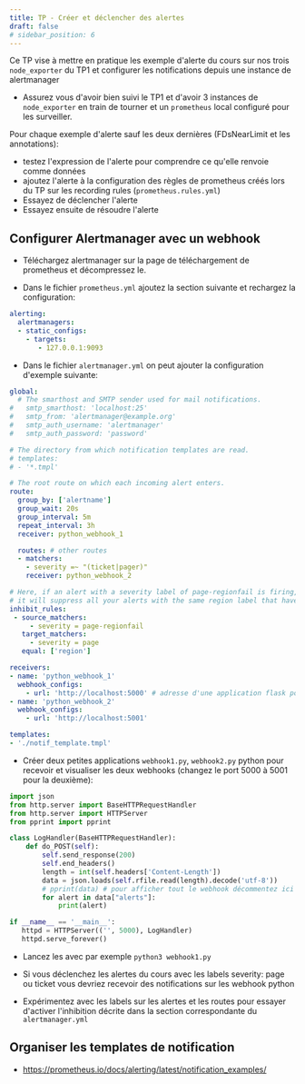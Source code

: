 ```yaml
---
title: TP - Créer et déclencher des alertes
draft: false
# sidebar_position: 6
---
```


Ce TP vise à mettre en pratique les exemple d'alerte du cours sur nos trois `node_exporter` du TP1 et configurer les notifications depuis une instance de alertmanager

- Assurez vous d'avoir bien suivi le TP1 et d'avoir 3 instances de `node_exporter` en train de tourner et un `prometheus` local configuré pour les surveiller.

Pour chaque exemple d'alerte sauf les deux dernières (FDsNearLimit et les annotations):

- testez l'expression de l'alerte pour comprendre ce qu'elle renvoie comme données
- ajoutez l'alerte à la configuration des règles de prometheus créés lors du TP sur les recording rules (`prometheus.rules.yml`)
- Essayez de déclencher l'alerte
- Essayez ensuite de résoudre l'alerte

## Configurer Alertmanager avec un webhook

- Téléchargez alertmanager sur la page de téléchargement de prometheus et décompressez le.

- Dans le fichier `prometheus.yml` ajoutez la section suivante et rechargez la configuration:

```yaml
alerting:
  alertmanagers:
  - static_configs:
    - targets:
       - 127.0.0.1:9093
```

- Dans le fichier `alertmanager.yml` on peut ajouter la configuration d'exemple suivante:

```yaml
global:
  # The smarthost and SMTP sender used for mail notifications.
#   smtp_smarthost: 'localhost:25'
#   smtp_from: 'alertmanager@example.org'
#   smtp_auth_username: 'alertmanager'
#   smtp_auth_password: 'password'

# The directory from which notification templates are read.
# templates: 
# - '*.tmpl'

# The root route on which each incoming alert enters.
route:
  group_by: ['alertname']
  group_wait: 20s
  group_interval: 5m
  repeat_interval: 3h 
  receiver: python_webhook_1

  routes: # other routes
  - matchers:
    - severity =~ "(ticket|pager)"
    receiver: python_webhook_2

# Here, if an alert with a severity label of page-regionfail is firing,
# it will suppress all your alerts with the same region label that have a severity label of page
inhibit_rules:
 - source_matchers:
     - severity = page-regionfail
   target_matchers:
     - severity = page
   equal: ['region'] 

receivers:
- name: 'python_webhook_1'
  webhook_configs:
    - url: 'http://localhost:5000' # adresse d'une application flask pour visualiser le webhook
- name: 'python_webhook_2'
  webhook_configs:
    - url: 'http://localhost:5001'

templates:
- './notif_template.tmpl'
```

<!-- - Créez un fichier de template pour les notifications: `notif_template.tmpl`

Les webhooks ne supportent pas les templates

```
{{ define "notif_template" }}

{{ .Alerts | len }} alerts:
{{ range .Alerts }}
{{ range .Labels.SortedPairs }}{{ .Name }}={{ .Value }} {{ end }}
{{ if eq .Annotations.wiki "" -}}
Wiki: http://wiki.local/{{ .Labels.alertname }}
{{- else -}}
Wiki: http://wiki.local/{{ .Annotations.wiki }}
{{- end }}
{{ if ne .Annotations.dashboard "" -}}
Dashboard: {{ .Annotations.dashboard }}&region={{ .Labels.region }}
{{- end }}
{{ end }}

{{ end }}
``` -->

- Créer deux petites applications `webhook1.py`, `webhook2.py` python pour recevoir et visualiser les deux webhooks (changez le port 5000 à 5001 pour la deuxième):

```python
import json
from http.server import BaseHTTPRequestHandler
from http.server import HTTPServer
from pprint import pprint

class LogHandler(BaseHTTPRequestHandler):
    def do_POST(self):
        self.send_response(200)
        self.end_headers()
        length = int(self.headers['Content-Length'])
        data = json.loads(self.rfile.read(length).decode('utf-8'))
        # pprint(data) # pour afficher tout le webhook décommentez ici
        for alert in data["alerts"]:
            print(alert)

if __name__ == '__main__':
   httpd = HTTPServer(('', 5000), LogHandler)
   httpd.serve_forever()
```

- Lancez les avec par exemple `python3 webhook1.py`

- Si vous déclenchez les alertes du cours avec les labels severity: page ou ticket vous devriez recevoir des notifications sur les webhook python

- Expérimentez avec les labels sur les alertes et les routes pour essayer d'activer l'inhibition décrite dans la section correspondante du `alertmanager.yml`

## Organiser les templates de notification

- https://prometheus.io/docs/alerting/latest/notification_examples/